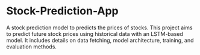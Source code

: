 # Stock-Prediction-App
A stock prediction model to predicts the prices of stocks. 
This project aims to predict future stock prices using historical data with an LSTM-based model. It includes details on data fetching, model architecture, training, and evaluation methods.
